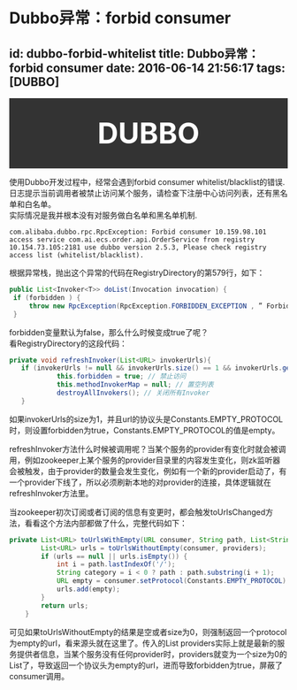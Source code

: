 # Dubbo异常：forbid consumer
id: dubbo-forbid-whitelist
title: Dubbo异常：forbid consumer
date: 2016-06-14 21:56:17
tags: [DUBBO]
---

<section style="padding: 2rem 4rem;background:#333; text-align:center;">
<div style="color:#fff;font-size:3.25rem; font-weight:bold;">DUBBO</div>
</section>

使用Dubbo开发过程中，经常会遇到forbid consumer whitelist/blacklist的错误.  
日志提示当前调用者被禁止访问某个服务，请检查下注册中心访问列表，还有黑名单和白名单。  
实际情况是我并根本没有对服务做白名单和黑名单机制.<!-- more -->
``` log
com.alibaba.dubbo.rpc.RpcException: Forbid consumer 10.159.98.101 access service com.ai.ecs.order.api.OrderService from registry 10.154.73.105:2181 use dubbo version 2.5.3, Please check registry access list (whitelist/blacklist).
```

根据异常栈，抛出这个异常的代码在RegistryDirectory的第579行，如下：
``` java
public List<Invoker<T>> doList(Invocation invocation) {
 if (forbidden ) {
     throw new RpcException(RpcException.FORBIDDEN_EXCEPTION , ” Forbid consumer “ +  NetUtils. getLocalHost() + ” access service “ +        getInterface().getName() + ” from registry “ + getUrl().getAddress() + ” use dubbo version “ + Version.getVersion() + “, Please check registry access list (whitelist/blacklist).”);
 }
```

forbidden变量默认为false，那么什么时候变成true了呢？  
看RegistryDirectory的这段代码：
``` java
private void refreshInvoker(List<URL> invokerUrls){
   if (invokerUrls != null && invokerUrls.size() == 1 && invokerUrls.get(0) != null && Constants.EMPTY_PROTOCOL .equals(invokerUrls.get(0).getProtocol())) {
            this.forbidden = true; // 禁止访问
            this.methodInvokerMap = null; // 置空列表
            destroyAllInvokers(); // 关闭所有Invoker
   }
```  
如果invokerUrls的size为1，并且url的协议头是Constants.EMPTY_PROTOCOL时，则设置forbidden为true，Constants.EMPTY_PROTOCOL的值是empty。
 
refreshInvoker方法什么时候被调用呢？当某个服务的provider有变化时就会被调用，例如zookeeper上某个服务的provider目录里的内容发生变化，则zk监听器会被触发，由于provider的数量会发生变化，例如有一个新的provider启动了，有一个provider下线了，所以必须刷新本地的对provider的连接，具体逻辑就在refreshInvoker方法里。

当zookeeper初次订阅或者订阅的信息有变更时，都会触发toUrlsChanged方法，看看这个方法内部都做了什么，完整代码如下：  
``` java
private List<URL> toUrlsWithEmpty(URL consumer, String path, List<String> providers) {
        List<URL> urls = toUrlsWithoutEmpty(consumer, providers);
        if (urls == null || urls.isEmpty()) {
        	int i = path.lastIndexOf('/');
        	String category = i < 0 ? path : path.substring(i + 1);
        	URL empty = consumer.setProtocol(Constants.EMPTY_PROTOCOL).addParameter(Constants.CATEGORY_KEY, category);
            urls.add(empty);
        }
        return urls;
    }
```  

可见如果toUrlsWithoutEmpty的结果是空或者size为0，则强制返回一个protocol为empty的url，看来源头就在这里了。传入的List<String> providers实际上就是最新的服务提供者信息，当某个服务没有任何provider时，providers就变为一个size为0的List了，导致返回一个协议头为empty的url，进而导致forbidden为true，屏蔽了consumer调用。